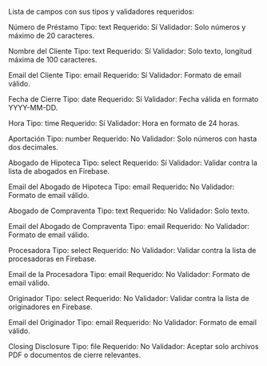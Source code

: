 Lista de campos con sus tipos y validadores requeridos:

Número de Préstamo
Tipo: text
Requerido: Sí
Validador: Solo números y máximo de 20 caracteres.

Nombre del Cliente
Tipo: text
Requerido: Sí
Validador: Solo texto, longitud máxima de 100 caracteres.

Email del Cliente
Tipo: email
Requerido: Sí
Validador: Formato de email válido.

Fecha de Cierre
Tipo: date
Requerido: Sí
Validador: Fecha válida en formato YYYY-MM-DD.

Hora
Tipo: time
Requerido: Sí
Validador: Hora en formato de 24 horas.

Aportación
Tipo: number
Requerido: No
Validador: Solo números con hasta dos decimales.

Abogado de Hipoteca
Tipo: select
Requerido: Sí
Validador: Validar contra la lista de abogados en Firebase.

Email del Abogado de Hipoteca
Tipo: email
Requerido: No
Validador: Formato de email válido.

Abogado de Compraventa
Tipo: text
Requerido: No
Validador: Solo texto.

Email del Abogado de Compraventa
Tipo: email
Requerido: No
Validador: Formato de email válido.

Procesadora
Tipo: select
Requerido: No
Validador: Validar contra la lista de procesadoras en Firebase.

Email de la Procesadora
Tipo: email
Requerido: No
Validador: Formato de email válido.

Originador
Tipo: select
Requerido: No
Validador: Validar contra la lista de originadores en Firebase.

Email del Originador
Tipo: email
Requerido: No
Validador: Formato de email válido.

Closing Disclosure
Tipo: file
Requerido: No
Validador: Aceptar solo archivos PDF o documentos de cierre relevantes.
